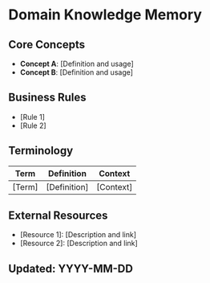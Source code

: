 # Domain Knowledge Memory

## Core Concepts
- **Concept A**: [Definition and usage]
- **Concept B**: [Definition and usage]

## Business Rules
- [Rule 1]
- [Rule 2]

## Terminology
| Term | Definition | Context |
|------|------------|---------|
| [Term] | [Definition] | [Context] |

## External Resources
- [Resource 1]: [Description and link]
- [Resource 2]: [Description and link]

## Updated: YYYY-MM-DD
